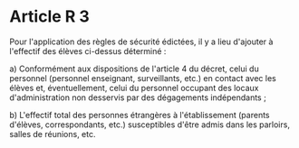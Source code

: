# Article R 3

Pour l'application des règles de sécurité édictées, il y a lieu d'ajouter à l'effectif des élèves ci-dessus déterminé :

a) Conformément aux dispositions de l'article 4 du décret, celui du personnel (personnel enseignant, surveillants, etc.) en contact avec les élèves et, éventuellement, celui du personnel occupant des locaux d'administration non desservis par des dégagements indépendants ;

b) L'effectif total des personnes étrangères à l'établissement (parents d'élèves, correspondants, etc.) susceptibles d'être admis dans les parloirs, salles de réunions, etc.
